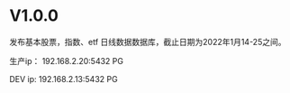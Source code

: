 # V1.0.0
发布基本股票，指数、etf 日线数据数据库，截止日期为2022年1月14-25之间。

生产ip： 192.168.2.20:5432 PG

DEV ip: 192.168.2.13:5432 PG
